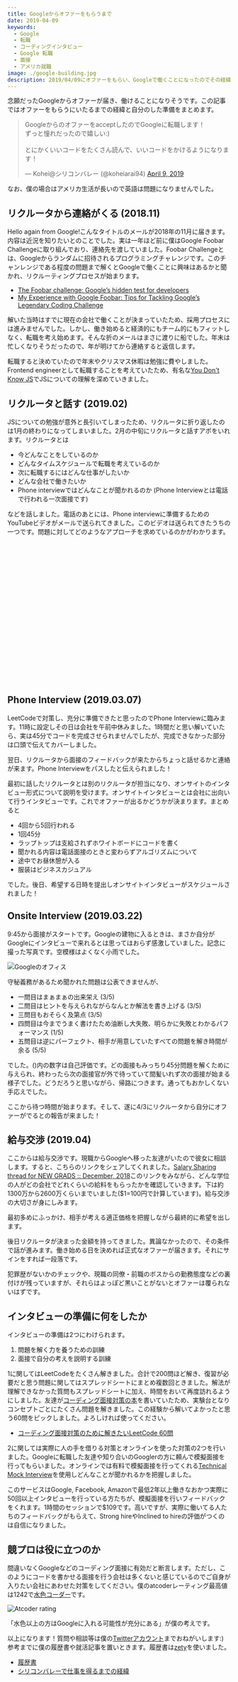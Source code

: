 ```yaml
---
title: Googleからオファーをもらうまで
date: 2019-04-09
keywords:
  - Google
  - 転職
  - コーディングインタビュー
  - Google 転職
  - 面接
  - アメリカ就職
image: ./google-building.jpg
description: 2019/04/09にオファーをもらい、Googleで働くことになったのでその経緯をまとめました。
---
```


念願だったGoogleからオファーが届き、働けることになりそうです。この記事ではオファーをもらうにいたるまでの経緯と自分のした準備をまとめます。

<blockquote class="twitter-tweet" data-lang="en"><p lang="ja" dir="ltr">GoogleからのオファーをacceptしたのでGoogleに転職します！<br>ずっと憧れだったので嬉しい:)<br><br>とにかくいいコードをたくさん読んで、いいコードをかけるようになります！</p>&mdash; Kohei@シリコンバレー (@koheiarai94) <a href="https://twitter.com/koheiarai94/status/1115717398508654592?ref_src=twsrc%5Etfw">April 9, 2019</a></blockquote>

なお、僕の場合はアメリカ生活が長いので英語は問題になりませんでした。

## リクルータから連絡がくる (2018.11)

Hello again from Google!こんなタイトルのメールが2018年の11月に届きます。内容は近況を知りたいとのことでした。実は一年ほど前に僕はGoogle Foobar Challengeに取り組んでおり、連絡先を渡していました。Foobar Challengeとは、Googleからランダムに招待されるプログラミングチャレンジです。このチャンレンジである程度の問題まで解くとGoogleで働くことに興味はあるかと聞かれ、リクルーティングプロセスが始まります。

* [The Foobar challenge: Google’s hidden test for developers](https://medium.freecodecamp.org/the-foobar-challenge-googles-hidden-test-for-developers-ed8027c1184)
* [My Experience with Google Foobar: Tips for Tackling Google’s Legendary Coding Challenge](https://medium.com/@avery_1242/my-experience-with-google-foobar-tips-for-tackling-googles-legendary-coding-challenge-dbc20a054e4e)

解いた当時はすでに現在の会社で働くことが決まっていたため、採用プロセスには進みませんでした。しかし、働き始めると経済的にもチーム的にもフィットしなく、転職を考え始めます。そんな折のメールはまさに渡りに船でした。年末は忙しくなりそうだったので、年が明けてから連絡すると返信します。

転職すると決めていたので年末やクリスマス休暇は勉強に費やしました。Frontend engineerとして転職することを考えていたため、有名な[You Don't Know JS](https://github.com/getify/You-Dont-Know-JS)でJSについての理解を深めていきました。

## リクルータと話す (2019.02)

JSについての勉強が意外と長引いてしまったため、リクルータに折り返したのは1月の終わりになってしまいました。2月の中旬にリクルータと話すアポをいれます。リクルータとは

* 今どんなことをしているのか
* どんなタイムスケジュールで転職を考えているのか
* 次に転職するにはどんな仕事がしたいか
* どんな会社で働きたいか
* Phone interviewではどんなことが聞かれるのか (Phone Interviewとは電話で行われる一次面接です)

などを話しました。電話のあとには、Phone interviewに準備するためのYouTubeビデオがメールで送られてきました。このビデオは送られてきたうちの一つです。問題に対してどのようなアプローチを求めているのかがわかります。

<iframe width="560" height="315" data-src="https://www.youtube.com/embed/XKu_SEDAykw" frameborder="0" allow="accelerometer; autoplay; encrypted-media; gyroscope; picture-in-picture" allowfullscreen class="lazyload"></iframe>

## Phone Interview (2019.03.07)

LeetCodeで対策し、充分に準備できたと思ったのでPhone Interviewに臨みます。11時に設定しその日は会社を午前中休みました。1時間だと思い解いていたら、実は45分でコードを完成させられませんでしたが、完成できなかった部分は口頭で伝えてカバーしました。

翌日、リクルータから面接のフィードバックが来たからちょっと話せるかと連絡が来ます。Phone Interviewをパスしたと伝えられました！

最初に話したリクルータとは別のリクルータが担当になり、オンサイトのインタビュー形式について説明を受けます。オンサイトインタビューとは会社に出向いて行うインタビューです。これでオファーが出るかどうかが決まります。まとめると

* 4回から5回行われる
* 1回45分
* ラップトップは支給されずホワイトボードにコードを書く
* 聞かれる内容は電話面接のときと変わらずアルゴリズムについて
* 途中でお昼休憩が入る
* 服装はビジネスカジュアル

でした。後日、希望する日時を提出しオンサイトインタビューがスケジュールされました！

## Onsite Interview (2019.03.22)

9:45から面接がスタートです。Googleの建物に入るときは、まさか自分がGoogleにインタビューで来れるとは思ってはおらず感激していました。記念に撮った写真です。空模様はよくなく小雨でした。

![Googleのオフィス](./google-building.jpg)

守秘義務があるため聞かれた問題は公表できませんが、

* 一問目はまぁまぁの出来栄え (3/5)
* 二問目はヒントを与えられながらなんとか解法を書き上げる (3/5)
* 三問目もおそらく及第点 (3/5)
* 四問目は今までうまく書けたため油断し大失敗、明らかに失敗とわかるパフォーマンス (1/5)
* 五問目は逆にパーフェクト、相手が用意していたすべての問題を解き時間が余る (5/5)

でした。()内の数字は自己評価です。どの面接もみっちり45分問題を解くために与えられ、終わったら次の面接官が外で待っていて間髪いれず次の面接が始まる様子でした。どうだろうと思いながら、帰路につきます。通ってもおかしくない手応えでした。

ここから待つ時間が始まります。そして、遂に4/3にリクルータから自分にオファーがでるとの報告が来ました！

## 給与交渉 (2019.04)

ここからは給与交渉です。現職からGoogleへ移った友達がいたので彼女に相談します。すると、こちらのリンクをシェアしてくれました。[Salary Sharing thread for NEW GRADS :: December, 2018](https://www.reddit.com/r/cscareerquestions/comments/a39y3m/official_salary_sharing_thread_for_new_grads/)このリンクをみながら、どんな学位の人がどの会社でどれくらいの給料をもらったかを確認していきます。下は約1300万から2600万くらいまでいました($1=100円で計算しています)。給与交渉の大切さが身にしみます。

最初多めにふっかけ、相手が考える適正価格を把握しながら最終的に希望を出します。

後日リクルータが決まった金額を持ってきました。異論なかったので、その条件で話が進みます。働き始める日を決めれば正式なオファーが届きます。それにサインをすれば一段落です。

犯罪歴がないかのチェックや、現職の同僚・前職のボスからの勤務態度などの裏付けが残っていますが、それらはよっぽど黒いことがないとオファーは覆られないはずです。

## インタビューの準備に何をしたか

インタビューの準備は2つにわけられます。

1. 問題を解く力を養うための訓練
2. 面接で自分の考えを説明する訓練

1に関してはLeetCodeをたくさん解きました。合計で200問ほど解き、復習が必要だと思う問題に関してはスプレッドシートにまとめ複数回ときました。解法が理解できなかった質問もスプレッドシートに加え、時間をおいて再度訪れるようにしました。友達が[コーディング面接対策の本](https://github.com/liyin2015/Algorithms-and-Coding-Interviews/blob/master/Preparing_for_the_real-world_software_engineering.pdf)を書いていたため、実験台となりコンセプトごとにたくさん問題を解きました。この経験から解いてよかったと思う60問をピックしました。よろしければ使ってください。

* [コーディング面接対策のために解きたいLeetCode 60問](/leetcode)

2に関しては実際に人の手を借りる対策とオンラインを使った対策の2つを行いました。Googleに転職した友達や知り合いのGooglerの方に頼んで模擬面接を行ってもらいました。オンラインでは有料で模擬面接を行ってくれる[Technical Mock Interview](https://www.techmockinterview.com)を使用しどんなことが聞かれるかを把握しました。

このサービスはGoogle, Facebook, Amazonで最低2年以上働きなおかつ実際に50回以上インタビューを行っている方たちが、模擬面接を行いフィードバックをくれます。1時間のセッションで$109です。高いですが、実際に働いてる人たちのフィードバックがもらえて、Strong hireやInclined to hireの評価がつくのは自信になりました。

## 競プロは役に立つのか

間違いなくGoogleなどのコーディング面接に有効だと断言します。ただし、このようにコードを書かせる面接を行う会社は多くないと感じているのでご自身が入りたい会社にあわせた対策をしてください。僕のatcoderレーティング最高値は1242で[水色コーダー](https://atcoder.jp/users/kohei94)です。

![Atcoder rating](./atcoder-rating.png)

「水色以上の方はGoogleに入れる可能性が充分にある」が僕の考えです。

以上になります！質問や相談等は僕の[Twitterアカウント](https://twitter.com/koheiarai94)までおねがいします:) 参考までに僕の履歴書や就活記事を置いときます。履歴書は[zety](https://zety.com/)を使いました。

* [履歴書](https://drive.google.com/file/d/1JvSQem8KZfPqcop3Etewuezb1c6tHad7/view?usp=sharing)
* [シリコンバレーで仕事を得るまでの経緯](/silicon-valley)
